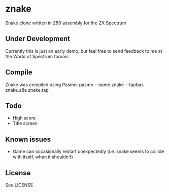 # znake
Snake clone written in Z80 assembly for the ZX Spectrum

## Under Development
Currently this is just an early demo, but feel free to send feedback to me at
the World of Spectrum forums

## Compile
Znake was compiled using Pasmo:
pasmo --name znake --tapbas znake.z8a znake.tap

## Todo
* High score
* Title screen

## Known issues
* Game can occasionally restart unexpectedly (i.e. snake seems to collide with
  itself, when it shouldn't)

## License
See LICENSE